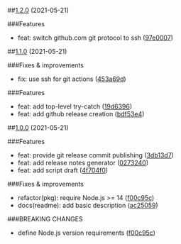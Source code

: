 ##[1.2.0](https://github.com/antongolub/zx-semrel/compare/v1.1.0...v1.2.0) (2021-05-21)

###Features
* feat: switch github.com git protocol to ssh ([97e0007](https://github.com/antongolub/zx-semrel/commits/97e0007e6f213284384a8e67e457cec5a8fc589e))

##[1.1.0](https://github.com/antongolub/zx-semrel/compare/v1.0.0...v1.1.0) (2021-05-21)

###Fixes & improvements
* fix: use ssh for git actions ([453a69d](https://github.com/antongolub/zx-semrel/commits/453a69d4d2c784d50be19d23d82e4c28b3e9da95))

###Features
* feat: add top-level try-catch ([19d6396](https://github.com/antongolub/zx-semrel/commits/19d6396547914729c40501e1d1fa187d573b5e37))
* feat: add github release creation ([bdf53e4](https://github.com/antongolub/zx-semrel/commits/bdf53e4aed73bbe94ede0fa637939cc043aabec5))

##[1.0.0](https://github.com/antongolub/zx-semrel/compare/undefined...v1.0.0) (2021-05-21)

###Features
* feat: provide git release commit publishing ([3db13d7](https://github.com/antongolub/zx-semrel/commits/3db13d7aac7e0cdda6e2a64a2acb81260215b157))
* feat: add release notes generator ([0273240](https://github.com/antongolub/zx-semrel/commits/0273240ba77cb298df5883213d1bb5c123756cf8))
* feat: add script draft ([4f704f0](https://github.com/antongolub/zx-semrel/commits/4f704f0a86fd1c468116a96bea286135550684d9))

###Fixes & improvements
* refactor(pkg): require Node.js >= 14 ([f00c95c](https://github.com/antongolub/zx-semrel/commits/f00c95c7fa20e7e508203ded52c81d2095bb4259))
* docs(readme): add basic description ([ac25059](https://github.com/antongolub/zx-semrel/commits/ac25059b15093e2fbf4726cf74658de7ff5709bb))

###BREAKING CHANGES
* define Node.js version requirements ([f00c95c](https://github.com/antongolub/zx-semrel/commits/f00c95c7fa20e7e508203ded52c81d2095bb4259))
